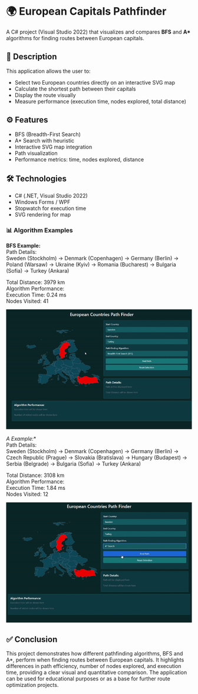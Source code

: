 # 🌍 European Capitals Pathfinder

A C# project (Visual Studio 2022) that visualizes and compares **BFS** and **A\*** algorithms for finding routes between European capitals.

## 🧠 Description
This application allows the user to:
- Select two European countries directly on an interactive SVG map
- Calculate the shortest path between their capitals
- Display the route visually
- Measure performance (execution time, nodes explored, total distance)

## ⚙️ Features
- BFS (Breadth-First Search)  
- A* Search with heuristic  
- Interactive SVG map integration  
- Path visualization  
- Performance metrics: time, nodes explored, distance  

## 🛠️ Technologies
- C# (.NET, Visual Studio 2022)  
- Windows Forms / WPF  
- Stopwatch for execution time  
- SVG rendering for map 

### 📊 Algorithm Examples

**BFS Example:**  
Path Details:  
Sweden (Stockholm) → Denmark (Copenhagen) → Germany (Berlin) → Poland (Warsaw) → Ukraine (Kyiv) → Romania (Bucharest) → Bulgaria (Sofia) → Turkey (Ankara)  

Total Distance: 3979 km  
Algorithm Performance:  
Execution Time: 0.24 ms  
Nodes Visited: 41  

![BFS Algorithm](gif/BFS.gif)

**A* Example:**  
Path Details:  
Sweden (Stockholm) → Denmark (Copenhagen) → Germany (Berlin) → Czech Republic (Prague) → Slovakia (Bratislava) → Hungary (Budapest) → Serbia (Belgrade) → Bulgaria (Sofia) → Turkey (Ankara)  

Total Distance: 3108 km  
Algorithm Performance:  
Execution Time: 1.84 ms  
Nodes Visited: 12  

![A* Algorithm](gif/A_Search.gif)

## ✅ Conclusion
This project demonstrates how different pathfinding algorithms, BFS and A*, perform when finding routes between European capitals. It highlights differences in path efficiency, number of nodes explored, and execution time, providing a clear visual and quantitative comparison. The application can be used for educational purposes or as a base for further route optimization projects.
